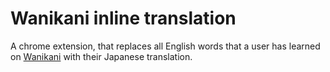 # Wanikani inline translation

A chrome extension, that replaces all English words that a user has learned on [Wanikani](https://www.wanikani.com) with their Japanese translation.
